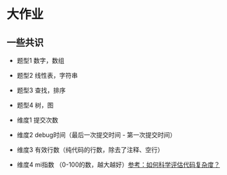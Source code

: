 # 大作业

## 一些共识



* 题型1 数字，数组

* 题型2 线性表，字符串

* 题型3 查找，排序

* 题型4 树，图



* 维度1 提交次数
* 维度2 debug时间（最后一次提交时间 - 第一次提交时间）
* 维度3 有效行数（纯代码的行数，除去了注释、空行）
* 维度4 mi指数 （0-100的数，越大越好）[参考：如何科学评估代码复杂度？](https://juejin.im/post/5cdd7bdb5188256903366410)












